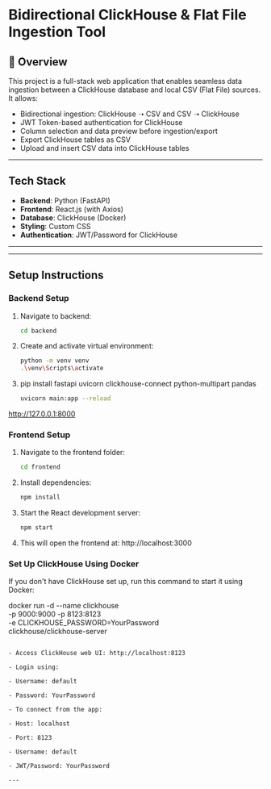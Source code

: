 # Bidirectional ClickHouse & Flat File Ingestion Tool

## 📌 Overview

This project is a full-stack web application that enables seamless data ingestion between a ClickHouse database and local CSV (Flat File) sources. It allows:

-  Bidirectional ingestion: ClickHouse ➝ CSV and CSV ➝ ClickHouse
-  JWT Token-based authentication for ClickHouse
-  Column selection and data preview before ingestion/export
-  Export ClickHouse tables as CSV
-  Upload and insert CSV data into ClickHouse tables

---

##  Tech Stack

- **Backend**: Python (FastAPI)
- **Frontend**: React.js (with Axios)
- **Database**: ClickHouse (Docker)
- **Styling**: Custom CSS
- **Authentication**: JWT/Password for ClickHouse

---

---

##  Setup Instructions

###  Backend Setup

1. Navigate to backend:
   ```bash
   cd backend

2. Create and activate virtual environment:
   ```bash
   python -m venv venv
   .\venv\Scripts\activate

3. pip install fastapi uvicorn clickhouse-connect python-multipart pandas
   ```bash
   uvicorn main:app --reload

 http://127.0.0.1:8000


 ###  Frontend Setup  

1. Navigate to the frontend folder:
   ```bash
   cd frontend

2. Install dependencies:
   ```bash
   npm install

3. Start the React development server:
   ```bash
   npm start

4. This will open the frontend at: http://localhost:3000


  ### Set Up ClickHouse Using Docker
  
  If you don't have ClickHouse set up, run this command to start it using Docker:
 

 docker run -d --name clickhouse \
 -p 9000:9000 -p 8123:8123 \
 -e CLICKHOUSE_PASSWORD=YourPassword \
 clickhouse/clickhouse-server
 ```

- Access ClickHouse web UI: http://localhost:8123

- Login using:

- Username: default

- Password: YourPassword

- To connect from the app:

- Host: localhost

- Port: 8123

- Username: default

- JWT/Password: YourPassword

---









